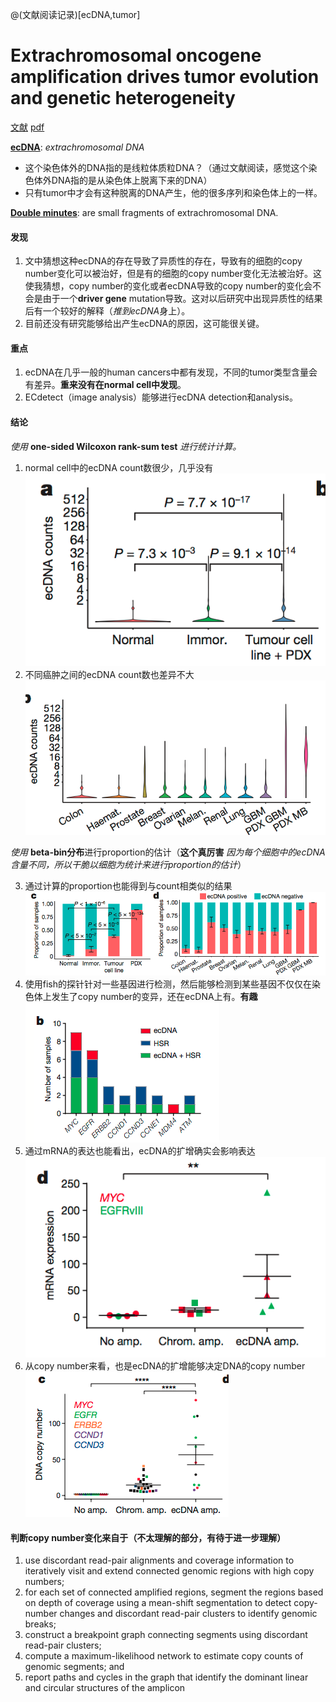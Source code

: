 @(文献阅读记录)[ecDNA,tumor]
# Extrachromosomal oncogene amplification drives tumor evolution and genetic heterogeneity #

[文献](https://www.nature.com/nature/journal/v543/n7643/full/nature21356.html)
[pdf](https://github.com/ChenYuelong/ReadBooks/blob/master/pdfs/Extrachromosomal%20oncogene%20amplification%20drives%20tumour%20evolution%20and%20genetic%20heterogeneity%20-%202017.pdf)

**[ecDNA](https://en.wikipedia.org/wiki/Extrachromosomal_DNA)**: *extrachromosomal DNA* 
- 这个染色体外的DNA指的是线粒体质粒DNA？（通过文献阅读，感觉这个染色体外DNA指的是从染色体上脱离下来的DNA）
- 只有tumor中才会有这种脱离的DNA产生，他的很多序列和染色体上的一样。

**[Double minutes](https://en.wikipedia.org/wiki/Double_minute)**: are small fragments of extrachromosomal DNA.


#### 发现 ####
1.	文中猜想这种ecDNA的存在导致了异质性的存在，导致有的细胞的copy number变化可以被治好，但是有的细胞的copy number变化无法被治好。这使我猜想，copy number的变化或者ecDNA导致的copy number的变化会不会是由于一个**driver gene** mutation导致。这对以后研究中出现异质性的结果后有一个较好的解释（*推到ecDNA*身上）。
2.	目前还没有研究能够给出产生ecDNA的原因，这可能很关键。

#### 重点 ####
1. ecDNA在几乎一般的human cancers中都有发现，不同的tumor类型含量会有差异。**重来没有在normal cell中发现**。
2. ECdetect（image analysis）能够进行ecDNA detection和analysis。


#### 结论 ####
*使用* **one-sided Wilcoxon rank-sum test** *进行统计计算。*

1. normal cell中的ecDNA count数很少，几乎没有![Alt text](../pics/1.png)
2.	不同癌肿之间的ecDNA count数也差异不大![Alt text](../pics/2.png)

*使用* **beta-bin分布**进行proportion的估计（**这个真厉害** *因为每个细胞中的ecDNA含量不同，所以干脆以细胞为统计来进行proportion的估计*）

3.	通过计算的proportion也能得到与count相类似的结果![Alt text](../pics/3.png)
4.	使用fish的探针针对一些基因进行检测，然后能够检测到某些基因不仅仅在染色体上发生了copy number的变异，还在ecDNA上有。**有趣** ![Alt text](../pics/4.png)
5.	通过mRNA的表达也能看出，ecDNA的扩增确实会影响表达![Alt text](../pics/5.png)
6.	从copy number来看，也是ecDNA的扩增能够决定DNA的copy number![Alt text](../pics/6.png)


#### 判断copy number变化来自于（不太理解的部分，有待于进一步理解） ####
1. use discordant read-pair alignments and coverage information to iteratively visit and extend connected genomic regions with high copy numbers;
2. for each set of connected amplified regions, segment the regions based on depth of coverage using a mean-shift segmentation to detect copy-number changes and discordant read-pair clusters to identify genomic breaks; 
3. construct a breakpoint graph connecting segments using discordant read-pair clusters; 
4. compute a maximum-likelihood network to estimate copy counts of genomic segments; and 
5. report paths and cycles in the graph that identify the dominant linear and circular structures of the amplicon 



